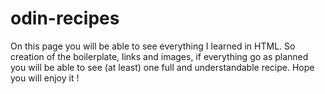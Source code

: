 # odin-recipes
On this page you will be able to see everything I learned in HTML. So creation of the boilerplate, links and images, if everything go as planned you will be able to see (at least) one full and understandable recipe. 
Hope you will enjoy it ! 
